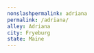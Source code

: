 ```yaml
---
﻿nonslashpermalink: adriana
permalink: /adriana/
alley: Adriana
city: Fryeburg
state: Maine
---
```

